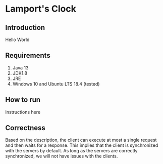 # Lamport's Clock

## Introduction

Hello World

## Requirements

1. Java 13
2. JDK1.8
3. JRE
4. Windows 10 and Ubuntu LTS 18.4 (tested)

## How to run

Instructions here

## Correctness

Based on the description, the client can execute at most a single request and then waits for a response. This implies that the client is synchronized with the servers by default. As long as the servers are correctly synchronized, we will not have issues with the clients. 